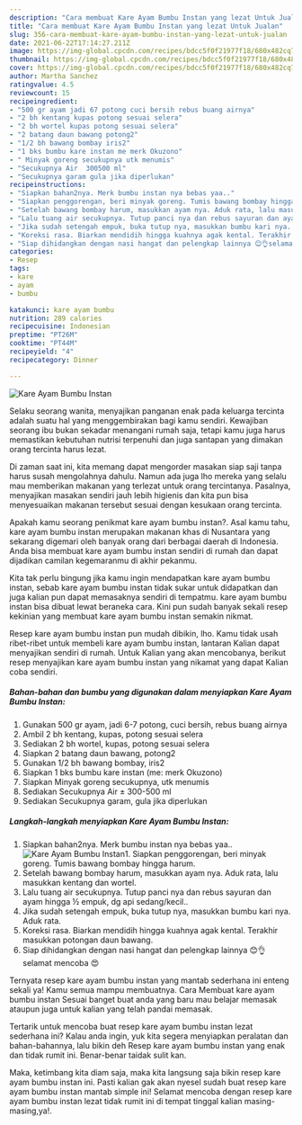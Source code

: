 ```yaml
---
description: "Cara membuat Kare Ayam Bumbu Instan yang lezat Untuk Jualan"
title: "Cara membuat Kare Ayam Bumbu Instan yang lezat Untuk Jualan"
slug: 356-cara-membuat-kare-ayam-bumbu-instan-yang-lezat-untuk-jualan
date: 2021-06-22T17:14:27.211Z
image: https://img-global.cpcdn.com/recipes/bdcc5f0f21977f18/680x482cq70/kare-ayam-bumbu-instan-foto-resep-utama.jpg
thumbnail: https://img-global.cpcdn.com/recipes/bdcc5f0f21977f18/680x482cq70/kare-ayam-bumbu-instan-foto-resep-utama.jpg
cover: https://img-global.cpcdn.com/recipes/bdcc5f0f21977f18/680x482cq70/kare-ayam-bumbu-instan-foto-resep-utama.jpg
author: Martha Sanchez
ratingvalue: 4.5
reviewcount: 15
recipeingredient:
- "500 gr ayam jadi 67 potong cuci bersih rebus buang airnya"
- "2 bh kentang kupas potong sesuai selera"
- "2 bh wortel kupas potong sesuai selera"
- "2 batang daun bawang potong2"
- "1/2 bh bawang bombay iris2"
- "1 bks bumbu kare instan me merk Okuzono"
- " Minyak goreng secukupnya utk menumis"
- "Secukupnya Air  300500 ml"
- "Secukupnya garam gula jika diperlukan"
recipeinstructions:
- "Siapkan bahan2nya. Merk bumbu instan nya bebas yaa.."
- "Siapkan penggorengan, beri minyak goreng. Tumis bawang bombay hingga harum."
- "Setelah bawang bombay harum, masukkan ayam nya. Aduk rata, lalu masukkan kentang dan wortel."
- "Lalu tuang air secukupnya. Tutup panci nya dan rebus sayuran dan ayam hingga ½ empuk, dg api sedang/kecil.."
- "Jika sudah setengah empuk, buka tutup nya, masukkan bumbu kari nya. Aduk rata."
- "Koreksi rasa. Biarkan mendidih hingga kuahnya agak kental. Terakhir masukkan potongan daun bawang."
- "Siap dihidangkan dengan nasi hangat dan pelengkap lainnya 😊👌selamat mencoba 😍"
categories:
- Resep
tags:
- kare
- ayam
- bumbu

katakunci: kare ayam bumbu 
nutrition: 289 calories
recipecuisine: Indonesian
preptime: "PT26M"
cooktime: "PT44M"
recipeyield: "4"
recipecategory: Dinner

---
```



![Kare Ayam Bumbu Instan](https://img-global.cpcdn.com/recipes/bdcc5f0f21977f18/680x482cq70/kare-ayam-bumbu-instan-foto-resep-utama.jpg)

Selaku seorang wanita, menyajikan panganan enak pada keluarga tercinta adalah suatu hal yang menggembirakan bagi kamu sendiri. Kewajiban seorang ibu bukan sekadar menangani rumah saja, tetapi kamu juga harus memastikan kebutuhan nutrisi terpenuhi dan juga santapan yang dimakan orang tercinta harus lezat.

Di zaman  saat ini, kita memang dapat mengorder masakan siap saji tanpa harus susah mengolahnya dahulu. Namun ada juga lho mereka yang selalu mau memberikan makanan yang terlezat untuk orang tercintanya. Pasalnya, menyajikan masakan sendiri jauh lebih higienis dan kita pun bisa menyesuaikan makanan tersebut sesuai dengan kesukaan orang tercinta. 



Apakah kamu seorang penikmat kare ayam bumbu instan?. Asal kamu tahu, kare ayam bumbu instan merupakan makanan khas di Nusantara yang sekarang digemari oleh banyak orang dari berbagai daerah di Indonesia. Anda bisa membuat kare ayam bumbu instan sendiri di rumah dan dapat dijadikan camilan kegemaranmu di akhir pekanmu.

Kita tak perlu bingung jika kamu ingin mendapatkan kare ayam bumbu instan, sebab kare ayam bumbu instan tidak sukar untuk didapatkan dan juga kalian pun dapat memasaknya sendiri di tempatmu. kare ayam bumbu instan bisa dibuat lewat beraneka cara. Kini pun sudah banyak sekali resep kekinian yang membuat kare ayam bumbu instan semakin nikmat.

Resep kare ayam bumbu instan pun mudah dibikin, lho. Kamu tidak usah ribet-ribet untuk membeli kare ayam bumbu instan, lantaran Kalian dapat menyajikan sendiri di rumah. Untuk Kalian yang akan mencobanya, berikut resep menyajikan kare ayam bumbu instan yang nikamat yang dapat Kalian coba sendiri.

<!--inarticleads1-->

##### Bahan-bahan dan bumbu yang digunakan dalam menyiapkan Kare Ayam Bumbu Instan:

1. Gunakan 500 gr ayam, jadi 6-7 potong, cuci bersih, rebus buang airnya
1. Ambil 2 bh kentang, kupas, potong sesuai selera
1. Sediakan 2 bh wortel, kupas, potong sesuai selera
1. Siapkan 2 batang daun bawang, potong2
1. Gunakan 1/2 bh bawang bombay, iris2
1. Siapkan 1 bks bumbu kare instan (me: merk Okuzono)
1. Siapkan  Minyak goreng secukupnya, utk menumis
1. Sediakan Secukupnya Air ± 300-500 ml
1. Sediakan Secukupnya garam, gula jika diperlukan




<!--inarticleads2-->

##### Langkah-langkah menyiapkan Kare Ayam Bumbu Instan:

1. Siapkan bahan2nya. Merk bumbu instan nya bebas yaa..
<img src="https://img-global.cpcdn.com/steps/6866ff2e7605457b/160x128cq70/kare-ayam-bumbu-instan-langkah-memasak-1-foto.jpg" alt="Kare Ayam Bumbu Instan">1. Siapkan penggorengan, beri minyak goreng. Tumis bawang bombay hingga harum.
1. Setelah bawang bombay harum, masukkan ayam nya. Aduk rata, lalu masukkan kentang dan wortel.
1. Lalu tuang air secukupnya. Tutup panci nya dan rebus sayuran dan ayam hingga ½ empuk, dg api sedang/kecil..
1. Jika sudah setengah empuk, buka tutup nya, masukkan bumbu kari nya. Aduk rata.
1. Koreksi rasa. Biarkan mendidih hingga kuahnya agak kental. Terakhir masukkan potongan daun bawang.
1. Siap dihidangkan dengan nasi hangat dan pelengkap lainnya 😊👌selamat mencoba 😍




Ternyata resep kare ayam bumbu instan yang mantab sederhana ini enteng sekali ya! Kamu semua mampu membuatnya. Cara Membuat kare ayam bumbu instan Sesuai banget buat anda yang baru mau belajar memasak ataupun juga untuk kalian yang telah pandai memasak.

Tertarik untuk mencoba buat resep kare ayam bumbu instan lezat sederhana ini? Kalau anda ingin, yuk kita segera menyiapkan peralatan dan bahan-bahannya, lalu bikin deh Resep kare ayam bumbu instan yang enak dan tidak rumit ini. Benar-benar taidak sulit kan. 

Maka, ketimbang kita diam saja, maka kita langsung saja bikin resep kare ayam bumbu instan ini. Pasti kalian gak akan nyesel sudah buat resep kare ayam bumbu instan mantab simple ini! Selamat mencoba dengan resep kare ayam bumbu instan lezat tidak rumit ini di tempat tinggal kalian masing-masing,ya!.

